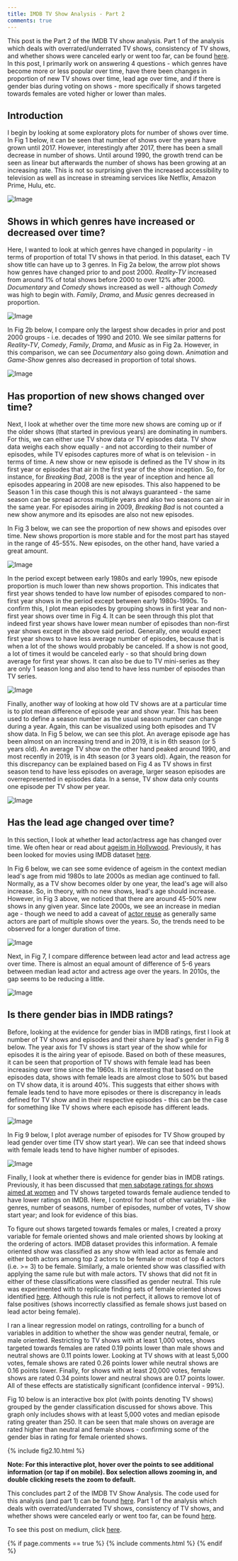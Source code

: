 ```yaml
---
title: IMDB TV Show Analysis - Part 2
comments: true
---
```



<!-- Global site tag (gtag.js) - Google Analytics -->
<script async src="https://www.googletagmanager.com/gtag/js?id=UA-167411237-1"></script>
<script>
  window.dataLayer = window.dataLayer || [];
  function gtag(){dataLayer.push(arguments);}
  gtag('js', new Date());

  gtag('config', 'UA-167411237-1');
</script>


<script type="text/javascript" async
  src="https://cdnjs.cloudflare.com/ajax/libs/mathjax/2.7.1/MathJax.js?config=TeX-MML-AM_CHTML">
</script>

This post is the Part 2 of the IMDB TV show analysis. Part 1 of the analysis which deals with overrated/underrated TV shows, consistency of TV shows, and whether shows were canceled early or went too far, can be found <a href="/blog/2020/05/25/IMDB-TV-Show-Analysis" target="_blank" rel="nofollow">here</a>. In this post, I primarily work on answering 4 questions - which genres have become more or less popular over time, have there been changes in proportion of new TV shows over time, lead age over time, and if there is gender bias during voting on shows - more specifically if shows targeted towards females are voted higher or lower than males.

## Introduction

I begin by looking at some exploratory plots for number of shows over time. In Fig 1 below, it can be seen that number of shows over the years have grown until 2017. However, interestingly after 2017, there has been a small decrease in number of shows. Until around 1990, the growth trend can be seen as linear but afterwards the number of shows has been growing at an increasing rate. This is not so surprising given the increased accessibility to television as well as increase in streaming services like Netflix, Amazon Prime, Hulu, etc.  

![Image](/images/fig2.1.png)

## Shows in which genres have increased or decreased over time?

Here, I wanted to look at which genres have changed in popularity - in terms of proportion of total TV shows in that period. In this dataset, each TV show title can have up to 3 genres. In Fig 2a below, the arrow plot shows how genres have changed prior to and post 2000. *Reality-TV* increased from around 1% of total shows before 2000 to over 12% after 2000. *Documentary* and *Comedy* shows increased as well - although *Comedy* was high to begin with. *Family*, *Drama*, and *Music* genres decreased in proportion.

![Image](/images/fig2.2a.png)

In Fig 2b below, I compare only the largest show decades in prior and post 2000 groups - i.e. decades of 1990 and 2010. We see similar patterns for *Reality-TV*, *Comedy*, *Family*, *Drama*, and *Music* as in Fig 2a. However, in this comparison, we can see *Documentary* also going down. *Animation* and *Game-Show* genres also decreased in proportion of total shows.

![Image](/images/fig2.2b.png)

## Has proportion of new shows changed over time?
Next, I look at whether over the time more new shows are coming up or if the older shows (that started in previous years) are dominating in numbers. For this, we can either use TV show data or TV episodes data. TV show data weighs each show equally - and not according to their number of episodes, while TV episodes captures more of what is on television - in terms of time. A new show or new episode is defined as the TV show in its first year or episodes that air in the first year of the show inception. So, for instance, for *Breaking Bad*, 2008 is the year of inception and hence all episodes appearing in 2008 are new episodes. This also happened to be Season 1 in this case though this is not always guaranteed - the same season can be spread across multiple years and also two seasons can air in the same year. For episodes airing in 2009, *Breaking Bad* is not counted a new show anymore and its episodes are also not new episodes.

In Fig 3 below, we can see the proportion of new shows and episodes over time. New shows proportion is more stable and for the most part has stayed in the range of 45-55%. New episodes, on the other hand, have varied a great amount. 

![Image](/images/fig2.3.png)

In the period except between early 1980s and early 1990s, new episode proportion is much lower than new shows proportion. This indicates that first year shows tended to have low number of episodes compared to non-first year shows in the period except between early 1980s-1990s. To confirm this, I plot mean episodes by grouping shows in first year and non-first year shows over time in Fig 4. It can be seen through this plot that indeed first year shows have lower mean number of episodes than non-first year shows except in the above said period. Generally, one would expect first year shows to have less average number of episodes, because that is when a lot of the shows would probably be canceled. If a show is not good, a lot of times it would be canceled early - so that should bring down average for first year shows. It can also be due to TV mini-series as they are only 1 season long and also tend to have less number of episodes than TV series. 

![Image](/images/fig2.4.png)

Finally, another way of looking at how old TV shows are at a particular time is to plot mean difference of episode year and show year. This has been used to define a season number as the usual season number can change during a year. Again, this can be visualized using both episodes and TV show data. In Fig 5 below, we can see this plot. An average episode age has been almost on an increasing trend and in 2019, it is in 6th season (or 5 years old). An average TV show on the other hand peaked around 1990, and most recently in 2019, is in 4th season (or 3 years old). Again, the reason for this discrepancy can be explained based on Fig 4 as TV shows in first season tend to have less episodes on average, larger season episodes are overrepresented in episodes data. In a sense, TV show data only counts one episode per TV show per year.

![Image](/images/fig2.5.png)

## Has the lead age changed over time?
In this section, I look at whether lead actor/actress age has changed over time. We often hear or read about <a href="https://www.forbes.com/sites/nancyberk/2020/01/31/researchers-writers-and-actors-highlight-and-tackle-ageism-in-hollywood/#58ea2b5f520d" target="_blank" rel="nofollow noopener noreferrer">ageism in Hollywood</a>. Previously, it has been looked for movies using IMDB dataset <a href="https://minimaxir.com/2018/07/imdb-data-analysis/" target="_blank" rel="nofollow noopener noreferrer">here</a>. 

In Fig 6 below, we can see some evidence of ageism in the context median lead's age from mid 1980s to late 2000s as median age continued to fall. Normally, as a TV show becomes older by one year, the lead's age will also increase. So, in theory, with no new shows, lead's age should increase. However, in Fig 3 above, we noticed that there are around 45-50% new shows in any given year. Since late 2000s, we see an increase in median age - though we need to add a caveat of <a href="https://minimaxir.com/2018/07/imdb-data-analysis/" target="_blank" rel="nofollow noopener noreferrer">actor reuse</a> as generally same actors are part of multiple shows over the years. So, the trends need to be observed for a longer duration of time.

![Image](/images/fig2.6.png)

Next, in Fig 7, I compare difference between lead actor and lead actress age over time. There is almost an equal amount of difference of 5-6 years between median lead actor and actress age over the years. In 2010s, the gap seems to be reducing a little.

![Image](/images/fig2.7.png)

## Is there gender bias in IMDB ratings?
Before, looking at the evidence for gender bias in IMDB ratings, first I look at number of TV shows and episodes and their share by lead's gender in Fig 8 below. The year axis for TV shows is start year of the show while for episodes it is the airing year of episode. Based on both of these measures, it can be seen that proportion of TV shows with female lead has been increasing over time since the 1960s. It is interesting that based on the episodes data, shows with female leads are almost close to 50% but based on TV show data, it is around 40%. This suggests that either shows with female leads tend to have more episodes or there is discrepancy in leads defined for TV show and in their respective episodes - this can be the case for something like TV shows where each episode has different leads.

![Image](/images/fig2.8.png)

In Fig 9 below, I plot average number of episodes for TV Show grouped by lead gender over time (TV show start year). We can see that indeed shows with female leads tend to have higher number of episodes.

![Image](/images/fig2.9.png)

Finally, I look at whether there is evidence for gender bias in IMDB ratings. Previously, it has been discussed that <a href="https://fivethirtyeight.com/features/men-are-sabotaging-the-online-reviews-of-tv-shows-aimed-at-women/" target="_blank" rel="nofollow noopener noreferrer">men sabotage ratings for shows aimed at women</a> and TV shows targeted towards female audience tended to have lower ratings on IMDB. Here, I control for host of other variables - like genres, number of seasons, number of episodes, number of votes, TV show start year; and look for evidence of this bias.

To figure out shows targeted towards females or males, I created a proxy variable for female oriented shows and male oriented shows by looking at the ordering of actors. IMDB dataset provides this information. A female oriented show was classified as any show with lead actor as female and either both actors among top 2 actors to be female or most of top 4 actors (i.e. >= 3) to be female. Similarly, a male oriented show was classified with applying the same rule but with male actors. TV shows that did not fit in either of these classifications were classified as gender neutral. This rule was experimented with to replicate finding sets of female oriented shows identified <a href="https://fivethirtyeight.com/features/men-are-sabotaging-the-online-reviews-of-tv-shows-aimed-at-women/" target="_blank" rel="nofollow noopener noreferrer">here</a>. Although this rule is not perfect, it allows to remove lot of false positives (shows incorrectly classified as female shows just based on lead actor being female).

I ran a linear regression model on ratings, controlling for a bunch of variables in addition to whether the show was gender neutral, female, or male oriented. Restricting to TV shows with at least 1,000 votes, shows targeted towards females are rated 0.19 points lower than male shows and neutral shows are 0.11 points lower. Looking at TV shows with at least 5,000 votes, female shows are rated 0.26 points lower while neutral shows are 0.16 points lower. Finally, for shows with at least 20,000 votes, female shows are rated 0.34 points lower and neutral shows are 0.17 points lower. All of these effects are statistically significant (confidence interval - 99%).

Fig 10 below is an interactive box plot (with points denoting TV shows) grouped by the gender classification discussed for shows above. This graph only includes shows with at least 5,000 votes and median episode rating greater than 250. It can be seen that male shows on average are rated higher than neutral and female shows - confirming some of the gender bias in rating for female oriented shows.

{% include fig2.10.html %}

**Note: For this interactive plot, hover over the points to see additional information (or tap if on mobile). Box selection allows zooming in, and double clicking resets the zoom to default.**

This concludes part 2 of the IMDB TV Show Analysis. The code used for this analysis (and part 1) can be found <a href="https://github.com/sabnanih/imdb-tv-analysis/blob/master/analysis.ipynb" target="_blank" rel="nofollow noopener noreferrer">here</a>. Part 1 of the analysis which deals with overrated/underrated TV shows, consistency of TV shows, and whether shows were canceled early or went too far, can be found <a href="/blog/2020/05/25/IMDB-TV-Show-Analysis" target="_blank" rel="nofollow">here</a>.


To see this post on medium, click <a href="https://towardsdatascience.com/imdb-television-show-data-analysis-part-2-39ebf47977ff" target="_blank" rel="nofollow noopener noreferrer">here</a>.

{% if page.comments == true %}
  {% include comments.html %}
{% endif %}

